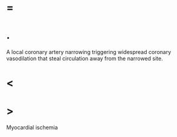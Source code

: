 # =

# .

A local coronary artery narrowing triggering widespread coronary vasodilation that steal circulation away from the narrowed site.

# <

# >

Myocardial ischemia
